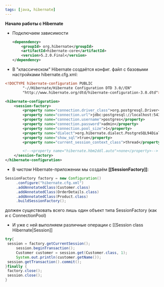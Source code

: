 ```yaml
---
tags: [java, hibernate]
---
```


**Начало работы с Hibernate**

-   Подключаем зависимости
    
    ```xml
    <depenndency>
    	<groupId> org.hibernate</groupId>
    	<artifactId>hibernate-core</artifactId>
    	<version>5.2.0.Final</version>
    </dependency>
    ```
    
-   В "классическом" Hibernate создаётся конфиг. файл с базовыми настройками hibernate.cfg.xml:
    

```xml
<!DOCTYPE hibernate-configuration PUBLIC
        "-//Hibernate/Hibernate Configuration DTD 3.0//EN"
        "http://www.hibernate.org/dtd/hibernate-configuration-3.0.dtd">

<hibernate-configuration>
    <session-factory>
        <property name="connection.driver_class">org.postgresql.Driver</property>
        <property name="connection.url">jdbc:postgresql://localhost:5432/postgres</property>
        <property name="connection.username">postgres</property>
        <property name="connection.password">admin</property>
	    <property name="connection.pool_size">1</property>
        <property name="dialect">org.hibernate.dialect.PostgreSQL94Dialect</property>
        <property name="show_sql">true</property>
        <property name="current_session_context_class">thread</property>

        <!--<property name="hibernate.hbm2ddl.auto">none</property>-->
    </session-factory>
</hibernate-configuration>
```

- В _чистом_ Hibernate-приложении мы создаём **[[SessionFactory]]**:

```java
SessionFactory factory = new Configuration()  
	 .configure("hibernate.cfg.xml")  
	 .addAnnotatedClass(Customer.class)  
	 .addAnnotatedClass(OrderDetails.class)  
	 .addAnnotatedClass(Product.class)  
	 .buildSessionFactory();
```
должен существовать всего лишь один объект типа SessionFactory (как и с ConnectionPool)

- И уже с ней выполняем различные операции c [[Session class Hibernate|Session]]
```java
try{  
 session = factory.getCurrentSession();  
	 session.beginTransaction();  
	 Customer customer = session.get(Customer.class, 1);  
	 System.out.println(customer.getName());  
 session.getTransaction().commit();  
}finally {  
 factory.close();  
 session.close();  
}
```


